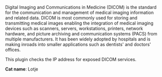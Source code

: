Digital Imaging and Communications in Medicine (DICOM) is the standard for the communication and management of medical imaging information and related data. DICOM is most commonly used for storing and transmitting medical images enabling the integration of medical imaging devices such as scanners, servers, workstations, printers, network hardware, and picture archiving and communication systems (PACS) from multiple manufacturers. It has been widely adopted by hospitals and is making inroads into smaller applications such as dentists' and doctors' offices.

This plugin checks the IP address for exposed DICOM services.

**Cat name**: Lotje
